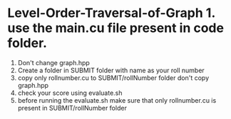 # Level-Order-Traversal-of-Graph 1. use the main.cu file present in code folder.
 1. Don't change graph.hpp
 2. Create a folder in SUBMIT folder with name as your roll number
 3. copy only rollnumber.cu to SUBMIT/rollNumber folder don't copy graph.hpp
 4. check your score using evaluate.sh
 5. before running the evaluate.sh make sure that only rollnumber.cu is present in SUBMIT/rollNumber folder
